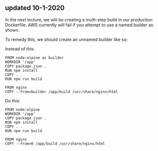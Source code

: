 ## updated 10-1-2020

In the next lecture, we will be creating a multi-step build in our production Dockerfile. AWS currently will fail if you attempt to use a named builder as shown.

To remedy this, we should create an unnamed builder like so:

Instead of this:

    FROM node:alpine as builder
    WORKDIR '/app'
    COPY package.json .
    RUN npm install
    COPY . .
    RUN npm run build
     
    FROM nginx
    COPY --from=builder /app/build /usr/share/nginx/html

Do this:

    FROM node:alpine
    WORKDIR '/app'
    COPY package.json .
    RUN npm install
    COPY . .
    RUN npm run build
     
    FROM nginx
    COPY --from=0 /app/build /usr/share/nginx/html
